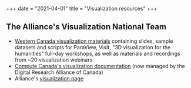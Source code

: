 +++
date = "2021-04-01"
title = "Visualization resources"
+++

## The Alliance's Visualization National Team

- [Western Canada visualization materials](https://westgrid.github.io/trainingMaterials/tools/visualization) containing
  slides, sample datasets and scripts for ParaView, VisIt, "3D visualization for the humanities" full-day workshops, as
  well as materials and recordings from ~20 visualization webinars
- [Compute Canada's visualization documentation](https://docs.computecanada.ca/wiki/Visualization) (now managed by the
  Digital Research Alliance of Canada)
- Alliance's
  [visualization page](https://alliancecan.ca/en/services/advanced-research-computing/national-services/visualization)








<!-- A minimal, responsive and light theme for Hugo inspired by Linux console.  -->

<!-- ![Console](https://github.com/mrmierzejewski/hugo-theme-console/blob/master/images/preview.png?raw=true) -->

<!-- ## Installation -->

<!-- ``` -->
<!-- $ mkdir themes -->
<!-- $ cd themes -->
<!-- $ git submodule add https://github.com/mrmierzejewski/hugo-theme-console.git hugo-theme-console -->
<!-- ``` -->
    
<!-- See the [Hugo documentation](https://gohugo.io/themes/installing/) for more information. -->

<!-- ## Configuration -->

<!-- Set theme parameter in your config file: -->

<!-- ``` -->
<!-- theme = "hugo-theme-console" -->
<!-- ``` -->

<!-- ## License -->

<!-- Copyright © 2020 [Marcin Mierzejewski](https://mrmierzejewski.com/) -->

<!-- The theme is released under the MIT License. Check the [original theme license](https://github.com/panr/hugo-theme-terminal/blob/master/LICENSE.md) for additional licensing information. -->
